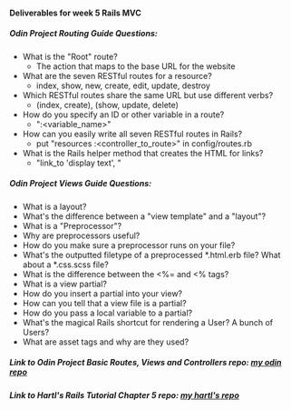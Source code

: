 #### Deliverables for week 5 Rails MVC
##### Odin Project Routing Guide Questions:
- What is the "Root" route?
  - The action that maps to the base URL for the website
- What are the seven RESTful routes for a resource?
  - index, show, new, create, edit, update, destroy
- Which RESTful routes share the same URL but use different verbs?
  - (index, create), (show, update, delete) 
- How do you specify an ID or other variable in a route?
  - ":<variable_name>"
- How can you easily write all seven RESTful routes in Rails?
  - put "resources :<controller_to_route>" in config/routes.rb
- What is the Rails helper method that creates the HTML for links?
  - "link_to 'display text', <path>"

##### Odin Project Views Guide Questions:
- What is a layout?
- What's the difference between a "view template" and a "layout"?
- What is a "Preprocessor"?
- Why are preprocessors useful?
- How do you make sure a preprocessor runs on your file?
- What's the outputted filetype of a preprocessed *.html.erb file? What about a *.css.scss file?
- What is the difference between the <%= and <% tags?
- What is a view partial?
- How do you insert a partial into your view?
- How can you tell that a view file is a partial?
- How do you pass a local variable to a partial?
- What's the magical Rails shortcut for rendering a User? A bunch of Users?
- What are asset tags and why are they used?

##### Link to Odin Project Basic Routes, Views and Controllers repo: [my odin repo](<https://github.com/SimonRuppGreene/ignition-week5-c9>)
##### Link to Hartl's Rails Tutorial Chapter 5 repo: [my hartl's repo](<https://github.com/SimonRuppGreene/rails-tutorial>)
